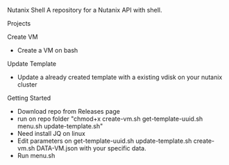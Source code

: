 Nutanix Shell
A repository for a Nutanix API with shell. 

Projects

Create VM
 - Create a VM on bash

Update Template
 - Update a already created template with a existing vdisk on your nutanix cluster

Getting Started
 - Download repo from Releases page
 - run on repo folder "chmod+x create-vm.sh get-template-uuid.sh menu.sh update-template.sh"
 - Need install JQ on linux
 - Edit parameters on get-template-uuid.sh update-template.sh create-vm.sh DATA-VM.json with your specific data.
 - Run menu.sh
